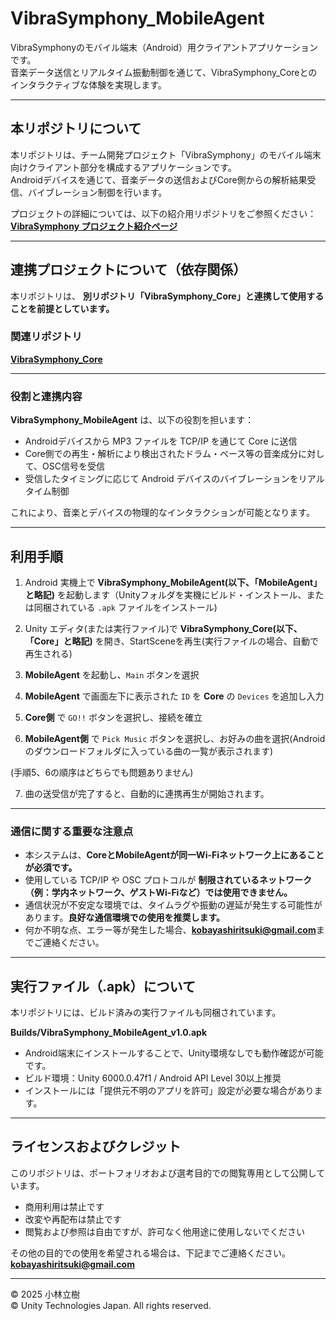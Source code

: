 # VibraSymphony_MobileAgent
VibraSymphonyのモバイル端末（Android）用クライアントアプリケーションです。  
音楽データ送信とリアルタイム振動制御を通じて、VibraSymphony_Coreとのインタラクティブな体験を実現します。

---

## 本リポジトリについて

本リポジトリは、チーム開発プロジェクト「VibraSymphony」のモバイル端末向けクライアント部分を構成するアプリケーションです。  
Androidデバイスを通じて、音楽データの送信およびCore側からの解析結果受信、バイブレーション制御を行います。

プロジェクトの詳細については、以下の紹介用リポジトリをご参照ください：  
**[VibraSymphony プロジェクト紹介ページ](https://github.com/rickyKunn/VibraSymphony_Description)**

---

## 連携プロジェクトについて（依存関係）

本リポジトリは、 **別リポジトリ「VibraSymphony_Core」と連携して使用することを前提としています。**

### 関連リポジトリ

**[VibraSymphony_Core](https://github.com/rickyKunn/VibraSymphony_Core)**

---

### 役割と連携内容

**VibraSymphony_MobileAgent** は、以下の役割を担います：

- Androidデバイスから MP3 ファイルを TCP/IP を通じて Core に送信
- Core側での再生・解析により検出されたドラム・ベース等の音楽成分に対して、OSC信号を受信
- 受信したタイミングに応じて Android デバイスのバイブレーションをリアルタイム制御

これにより、音楽とデバイスの物理的なインタラクションが可能となります。

---

## 利用手順

1. Android 実機上で **VibraSymphony_MobileAgent(以下、「MobileAgent」と略記)** を起動します（Unityフォルダを実機にビルド・インストール、または同梱されている `.apk` ファイルをインストール)

2. Unity エディタ(または実行ファイル)で **VibraSymphony_Core(以下、「Core」と略記)** を開き、StartSceneを再生(実行ファイルの場合、自動で再生される)

3. **MobileAgent** を起動し、`Main` ボタンを選択

4. **MobileAgent** で画面左下に表示された `ID` を **Core** の `Devices` を追加し入力

5. **Core側** で `GO!!` ボタンを選択し、接続を確立

6. **MobileAgent側** で `Pick Music` ボタンを選択し、お好みの曲を選択(Androidのダウンロードフォルダに入っている曲の一覧が表示されます)

(手順5、6の順序はどちらでも問題ありません)

7. 曲の送受信が完了すると、自動的に連携再生が開始されます。

---

### 通信に関する重要な注意点

- 本システムは、**CoreとMobileAgentが同一Wi-Fiネットワーク上にあることが必須です。**
- 使用している TCP/IP や OSC プロトコルが **制限されているネットワーク（例：学内ネットワーク、ゲストWi-Fiなど）では使用できません。**
- 通信状況が不安定な環境では、タイムラグや振動の遅延が発生する可能性があります。**良好な通信環境での使用を推奨します。**
- 何か不明な点、エラー等が発生した場合、**kobayashiritsuki@gmail.com**までご連絡ください。

---

## 実行ファイル（.apk）について

本リポジトリには、ビルド済みの実行ファイルも同梱されています。

 **Builds/VibraSymphony_MobileAgent_v1.0.apk**

- Android端末にインストールすることで、Unity環境なしでも動作確認が可能です。
- ビルド環境：Unity 6000.0.47f1 / Android API Level 30以上推奨
- インストールには「提供元不明のアプリを許可」設定が必要な場合があります。

---

## ライセンスおよびクレジット

このリポジトリは、ポートフォリオおよび選考目的での閲覧専用として公開しています。

- 商用利用は禁止です  
- 改変や再配布は禁止です  
- 閲覧および参照は自由ですが、許可なく他用途に使用しないでください

その他の目的での使用を希望される場合は、下記までご連絡ください。  
**kobayashiritsuki@gmail.com**

---

© 2025 小林立樹  
© Unity Technologies Japan. All rights reserved.
